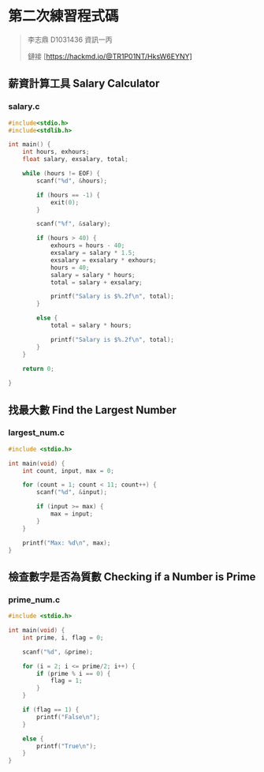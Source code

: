 # 第二次練習程式碼

>李志鼎 D1031436 資訊一丙
>
>鏈接 [https://hackmd.io/@TR1P01NT/HksW6EYNY]

## 薪資計算工具 Salary Calculator

### salary.c

```C
#include<stdio.h>
#include<stdlib.h>

int main() {
    int hours, exhours;
    float salary, exsalary, total;

    while (hours != EOF) {
        scanf("%d", &hours);

        if (hours == -1) {
            exit(0);
        }

        scanf("%f", &salary);

        if (hours > 40) {
            exhours = hours - 40;
            exsalary = salary * 1.5;
            exsalary = exsalary * exhours;
            hours = 40;
            salary = salary * hours;
            total = salary + exsalary;

            printf("Salary is $%.2f\n", total);
        }

        else {
            total = salary * hours;

            printf("Salary is $%.2f\n", total);
        }
    }

    return 0;
    
}
```

## 找最大數 Find the Largest Number

### largest_num.c

```C
#include <stdio.h>

int main(void) {
    int count, input, max = 0;

    for (count = 1; count < 11; count++) {
        scanf("%d", &input);

        if (input >= max) {
            max = input;
        }
    }

    printf("Max: %d\n", max);
}
```

## 檢查數字是否為質數 Checking if a Number is Prime

### prime_num.c

```C
#include <stdio.h>

int main(void) {
    int prime, i, flag = 0;

    scanf("%d", &prime);

    for (i = 2; i <= prime/2; i++) {
        if (prime % i == 0) {
            flag = 1;
        }
    }

    if (flag == 1) {
        printf("False\n");
    }

    else {
        printf("True\n");
    }
}
```
